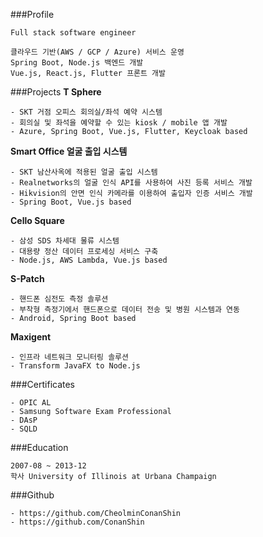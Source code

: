###Profile
```
Full stack software engineer

클라우드 기반(AWS / GCP / Azure) 서비스 운영
Spring Boot, Node.js 백엔드 개발
Vue.js, React.js, Flutter 프론트 개발
```

###Projects
__T Sphere__
```
- SKT 거점 오피스 회의실/좌석 예약 시스템
- 회의실 및 좌석을 예약할 수 있는 kiosk / mobile 앱 개발
- Azure, Spring Boot, Vue.js, Flutter, Keycloak based
```

__Smart Office 얼굴 출입 시스템__
```
- SKT 남산사옥에 적용된 얼굴 출입 시스템
- Realnetworks의 얼굴 인식 API를 사용하여 사진 등록 서비스 개발
- Hikvision의 안면 인식 카메라를 이용하여 출입자 인증 서비스 개발
- Spring Boot, Vue.js based
```

__Cello Square__
```
- 삼성 SDS 차세대 물류 시스템
- 대용량 정산 데이터 프로세싱 서비스 구축 
- Node.js, AWS Lambda, Vue.js based
```

__S-Patch__
```
- 핸드폰 심전도 측정 솔루션
- 부착형 측정기에서 핸드폰으로 데이터 전송 및 병원 시스템과 연동
- Android, Spring Boot based
```

__Maxigent__
```
- 인프라 네트워크 모니터링 솔루션
- Transform JavaFX to Node.js
```

###Certificates
```
- OPIC AL
- Samsung Software Exam Professional
- DAsP
- SQLD
``` 

###Education
```
2007-08 ~ 2013-12
학사 University of Illinois at Urbana Champaign
```

###Github
```
- https://github.com/CheolminConanShin
- https://github.com/ConanShin
```